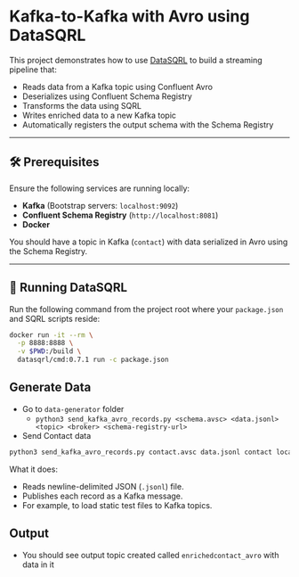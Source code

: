 # Kafka-to-Kafka with Avro using DataSQRL

This project demonstrates how to use [DataSQRL](https://datasqrl.com) to build a streaming pipeline that:

- Reads data from a Kafka topic using Confluent Avro
- Deserializes using Confluent Schema Registry
- Transforms the data using SQRL
- Writes enriched data to a new Kafka topic
- Automatically registers the output schema with the Schema Registry

---

## 🛠 Prerequisites

Ensure the following services are running locally:

- **Kafka** (Bootstrap servers: `localhost:9092`)
- **Confluent Schema Registry** (`http://localhost:8081`)
- **Docker**

You should have a topic in Kafka (`contact`) with data serialized in Avro using the Schema Registry.

---

## 🐳 Running DataSQRL

Run the following command from the project root where your `package.json` and SQRL scripts reside:

```bash
docker run -it --rm \
  -p 8888:8888 \
  -v $PWD:/build \
  datasqrl/cmd:0.7.1 run -c package.json
```

## Generate Data
* Go to `data-generator` folder
  * `python3 send_kafka_avro_records.py <schema.avsc> <data.jsonl> <topic> <broker> <schema-registry-url>`
* Send Contact data
```bash
python3 send_kafka_avro_records.py contact.avsc data.jsonl contact localhost:9092 http://localhost:8081
```

What it does:
- Reads newline-delimited JSON (`.jsonl`) file.
- Publishes each record as a Kafka message.
- For example, to load static test files to Kafka topics.

## Output
* You should see output topic created called `enrichedcontact_avro` with data in it
